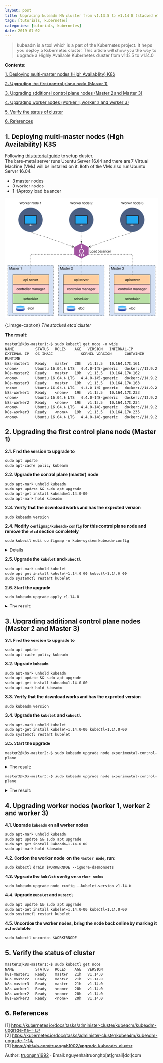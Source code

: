 ```yaml
---
layout: post
title: Upgrading kubeadm HA cluster from v1.13.5 to v1.14.0 (stacked etcd)
tags: [tutorials, kubernetes]
categories: [tutorials, kubernetes]
date: 2019-07-02
---
```


> kubeadm is a tool which is a part of the Kubernetes project. It helps you deploy a Kubernetes cluster. This article will show you the way to upgrade a Highly Available Kubernetes cluster from v1.13.5 to v1.14.0

**Contents:**


<!-- MarkdownTOC -->
[1. Deploying multi-master nodes (High Availability) K8S](#-deploying-ha-cluster)  

[2. Upgrading the first control plane node (Master 1)](#-upgrading-master-1)  

[3. Upgrading additional control plane nodes (Master 2 and Master 3)](#-upgrading-additional-control-plane-nodes)  

[4. Upgrading worker nodes (worker 1, worker 2 and worker 3)](#-upgrading-worker-nodes)

[5. Verify the status of cluster](#-verify)  

[6. References](#-refers)
<!-- /MarkdownTOC -->


<a name="-deploying-ha-cluster"><a/>
## 1. Deploying multi-master nodes (High Availability) K8S
Following [this tutorial guide](https://truongnh1992.github.io/tutorials/kubernetes/2019/01/31/ha-cluster-with-kubeadm.html) to setup cluster.  
The bare-metal server runs Ubuntu Server 16.04 and there are 7 Virtual Machine (VMs) will be installed on it. Both of the VMs also run Ubuntu Server 16.04.

* 3 master nodes
* 3 worker nodes
* 1 HAproxy load balancer

![nodes_configuration](/static/img/multi-master-ha/stacketcd.png)

{:.image-caption}
*The stacked etcd cluster*

**The result:**

```console
master1@k8s-master1:~$ sudo kubectl get node -o wide
NAME          STATUS   ROLES    AGE   VERSION   INTERNAL-IP      EXTERNAL-IP   OS-IMAGE             KERNEL-VERSION      CONTAINER-RUNTIME
k8s-master1   Ready    master   20h   v1.13.5   10.164.178.161   <none>        Ubuntu 16.04.6 LTS   4.4.0-145-generic   docker://18.9.2
k8s-master2   Ready    master   19h   v1.13.5   10.164.178.162   <none>        Ubuntu 16.04.6 LTS   4.4.0-145-generic   docker://18.9.2
k8s-master3   Ready    master   19h   v1.13.5   10.164.178.163   <none>        Ubuntu 16.04.6 LTS   4.4.0-145-generic   docker://18.9.2
k8s-worker1   Ready    <none>   19h   v1.13.5   10.164.178.233   <none>        Ubuntu 16.04.6 LTS   4.4.0-148-generic   docker://18.9.2
k8s-worker2   Ready    <none>   19h   v1.13.5   10.164.178.234   <none>        Ubuntu 16.04.6 LTS   4.4.0-148-generic   docker://18.9.2
k8s-worker3   Ready    <none>   19h   v1.13.5   10.164.178.235   <none>        Ubuntu 16.04.6 LTS   4.4.0-148-generic   docker://18.9.2
```

<a name="-upgrading-master-1"><a/>
## 2. Upgrading the first control plane node (Master 1)

**2.1. Find the version to upgrade to**

```console
sudo apt update
sudo apt-cache policy kubeadm
```

**2.2. Upgrade the control plane (master) node**

```console
sudo apt-mark unhold kubeadm
sudo apt update && sudo apt upgrade
sudo apt-get install kubeadm=1.14.0-00
sudo apt-mark hold kubeadm
```

**2.3. Verify that the download works and has the expected version**

```console
sudo kubeadm version
```

**2.4. Modify `configmap/kubeadm-config` for this control plane node and remove the `etcd` section completely**

```console
sudo kubectl edit configmap -n kube-system kubeadm-config
```
<details>
  <summary>Click here to see yaml file</summary>
  
```yaml
# Please edit the object below. Lines beginning with a '#' will be ignored,
# and an empty file will abort the edit. If an error occurs while saving this file will be
# reopened with the relevant failures.
#
apiVersion: v1
data:
  ClusterConfiguration: |
    apiServer:
      certSANs:
      - 10.164.178.238
      extraArgs:
        authorization-mode: Node,RBAC
      timeoutForControlPlane: 4m0s
    apiVersion: kubeadm.k8s.io/v1beta1
    certificatesDir: /etc/kubernetes/pki
    clusterName: kubernetes
    controlPlaneEndpoint: 10.164.178.238:6443
    controllerManager: {}
    dns:
      type: CoreDNS
    etcd:
      local:
        dataDir: /var/lib/etcd
    imageRepository: k8s.gcr.io
    kind: ClusterConfiguration
    kubernetesVersion: v1.14.0
    networking:
      dnsDomain: cluster.local
      podSubnet: ""
      serviceSubnet: 10.96.0.0/12
    scheduler: {}
  ClusterStatus: |
    apiEndpoints:
      k8s-master1:
        advertiseAddress: 10.164.178.161
        bindPort: 6443
      k8s-master2:
        advertiseAddress: 10.164.178.162
        bindPort: 6443
      k8s-master3:
        advertiseAddress: 10.164.178.163
        bindPort: 6443
    apiVersion: kubeadm.k8s.io/v1beta1
    kind: ClusterStatus
kind: ConfigMap
metadata:
  creationTimestamp: "2019-05-21T10:08:03Z"
  name: kubeadm-config
  namespace: kube-system
  resourceVersion: "209870"
  selfLink: /api/v1/namespaces/kube-system/configmaps/kubeadm-config
  uid: 52419642-7bb0-11e9-8a89-0800270fde1d
```
</details>


**2.5. Upgrade the `kubelet` and `kubectl`**

```console
sudo apt-mark unhold kubelet
sudo apt-get install kubelet=1.14.0-00 kubectl=1.14.0-00
sudo systemctl restart kubelet
```

**2.6. Start the upgrade**

```console
sudo kubeadm upgrade apply v1.14.0
```

<details>
  <summary>The result:</summary>
  
```
[preflight] Running pre-flight checks.
[upgrade] Making sure the cluster is healthy:
[upgrade/config] Making sure the configuration is correct:
[upgrade/config] Reading configuration from the cluster...
[upgrade/config] FYI: You can look at this config file with 'kubectl -n kube-system get cm kubeadm-config -oyaml'
[upgrade/version] You have chosen to change the cluster version to "v1.14.0"
[upgrade/versions] Cluster version: v1.13.5
[upgrade/versions] kubeadm version: v1.14.0
[upgrade/confirm] Are you sure you want to proceed with the upgrade? [y/N]: y
[upgrade/prepull] Will prepull images for components [kube-apiserver kube-controller-manager kube-scheduler etcd]
[upgrade/prepull] Prepulling image for component etcd.
[upgrade/prepull] Prepulling image for component kube-controller-manager.
[upgrade/prepull] Prepulling image for component kube-scheduler.
[upgrade/prepull] Prepulling image for component kube-apiserver.
[apiclient] Found 3 Pods for label selector k8s-app=upgrade-prepull-kube-scheduler
[apiclient] Found 3 Pods for label selector k8s-app=upgrade-prepull-kube-controller-manager
[apiclient] Found 3 Pods for label selector k8s-app=upgrade-prepull-kube-apiserver
[apiclient] Found 0 Pods for label selector k8s-app=upgrade-prepull-etcd
[apiclient] Found 3 Pods for label selector k8s-app=upgrade-prepull-etcd
[upgrade/prepull] Prepulled image for component kube-controller-manager.
[upgrade/prepull] Prepulled image for component kube-scheduler.
[upgrade/prepull] Prepulled image for component kube-apiserver.
[upgrade/prepull] Prepulled image for component etcd.
[upgrade/prepull] Successfully prepulled the images for all the control plane components
[upgrade/apply] Upgrading your Static Pod-hosted control plane to version "v1.14.0"...
Static pod: kube-apiserver-k8s-master1 hash: 0bfe0e23146541c7790c4cecc43bff62
Static pod: kube-controller-manager-k8s-master1 hash: 0d778e323727eb1c5a1e6a163de25378
Static pod: kube-scheduler-k8s-master1 hash: 15c129447b0aa0f760fe2d7ba217ecd4
[upgrade/etcd] Upgrading to TLS for etcd
Static pod: etcd-k8s-master1 hash: 0dff236341700eb87440ef785044a2db
[upgrade/staticpods] Moved new manifest to "/etc/kubernetes/manifests/etcd.yaml" and backed up old manifest to "/etc/kubernetes/tmp/kubeadm-backup-manifests-2019-05-21-23-19-16/etcd.yaml"
[upgrade/staticpods] Waiting for the kubelet to restart the component
[upgrade/staticpods] This might take a minute or longer depending on the component/version gap (timeout 5m0s)
Static pod: etcd-k8s-master1 hash: 0dff236341700eb87440ef785044a2db
Static pod: etcd-k8s-master1 hash: 2b40ab1577fdf88e9492c4efad745072
[apiclient] Found 3 Pods for label selector component=etcd
[upgrade/staticpods] Component "etcd" upgraded successfully!
[upgrade/etcd] Waiting for etcd to become available
[upgrade/staticpods] Writing new Static Pod manifests to "/etc/kubernetes/tmp/kubeadm-upgraded-manifests910084113"
[upgrade/staticpods] Moved new manifest to "/etc/kubernetes/manifests/kube-apiserver.yaml" and backed up old manifest to "/etc/kubernetes/tmp/kubeadm-backup-manifests-2019-05-21-23-19-16/kube-apiserver.yaml"
[upgrade/staticpods] Waiting for the kubelet to restart the component
[upgrade/staticpods] This might take a minute or longer depending on the component/version gap (timeout 5m0s)
Static pod: kube-apiserver-k8s-master1 hash: 6f6c300e316783259892ea19cae1e5a1
[apiclient] Found 3 Pods for label selector component=kube-apiserver
[upgrade/staticpods] Component "kube-apiserver" upgraded successfully!
[upgrade/staticpods] Moved new manifest to "/etc/kubernetes/manifests/kube-controller-manager.yaml" and backed up old manifest to "/etc/kubernetes/tmp/kubeadm-backup-manifests-2019-05-21-23-19-16/kube-controller-manager.yaml"
[upgrade/staticpods] Waiting for the kubelet to restart the component
[upgrade/staticpods] This might take a minute or longer depending on the component/version gap (timeout 5m0s)
Static pod: kube-controller-manager-k8s-master1 hash: 0d778e323727eb1c5a1e6a163de25378
Static pod: kube-controller-manager-k8s-master1 hash: 02df4763b3483e61954cef50c0eb08e5
[apiclient] Found 3 Pods for label selector component=kube-controller-manager
[upgrade/staticpods] Component "kube-controller-manager" upgraded successfully!
[upgrade/staticpods] Moved new manifest to "/etc/kubernetes/manifests/kube-scheduler.yaml" and backed up old manifest to "/etc/kubernetes/tmp/kubeadm-backup-manifests-2019-05-21-23-19-16/kube-scheduler.yaml"
[upgrade/staticpods] Waiting for the kubelet to restart the component
[upgrade/staticpods] This might take a minute or longer depending on the component/version gap (timeout 5m0s)
Static pod: kube-scheduler-k8s-master1 hash: 15c129447b0aa0f760fe2d7ba217ecd4
Static pod: kube-scheduler-k8s-master1 hash: 99889e63c907d2d88bde0d0ad2e0df05
[apiclient] Found 3 Pods for label selector component=kube-scheduler
[upgrade/staticpods] Component "kube-scheduler" upgraded successfully!
[upload-config] storing the configuration used in ConfigMap "kubeadm-config" in the "kube-system" Namespace
[kubelet] Creating a ConfigMap "kubelet-config-1.14" in namespace kube-system with the configuration for the kubelets in the cluster
[kubelet-start] Downloading configuration for the kubelet from the "kubelet-config-1.14" ConfigMap in the kube-system namespace
[kubelet-start] Writing kubelet configuration to file "/var/lib/kubelet/config.yaml"
[bootstrap-token] configured RBAC rules to allow Node Bootstrap tokens to post CSRs in order for nodes to get long term certificate credentials
[bootstrap-token] configured RBAC rules to allow the csrapprover controller automatically approve CSRs from a Node Bootstrap Token
[bootstrap-token] configured RBAC rules to allow certificate rotation for all node client certificates in the cluster
[addons] Applied essential addon: CoreDNS
[addons] Applied essential addon: kube-proxy

[upgrade/successful] SUCCESS! Your cluster was upgraded to "v1.14.0". Enjoy!

[upgrade/kubelet] Now that your control plane is upgraded, please proceed with upgrading your kubelets if you haven't already done so.
```
</details>

<a name="-upgrading-additional-control-plane-nodes"><a/>
## 3. Upgrading additional control plane nodes (Master 2 and Master 3)

**3.1. Find the version to upgrade to**

```console
sudo apt update
sudo apt-cache policy kubeadm
```

**3.2. Upgrade `kubeadm`**

```console
sudo apt-mark unhold kubeadm
sudo apt update && sudo apt upgrade
sudo apt-get install kubeadm=1.14.0-00
sudo apt-mark hold kubeadm
```

**3.3. Verify that the download works and has the expected version**

```console
sudo kubeadm version
```

**3.4. Upgrade the `kubelet` and `kubectl`**

```console
sudo apt-mark unhold kubelet
sudo apt-get install kubelet=1.14.0-00 kubectl=1.14.0-00
sudo systemctl restart kubelet
```

**3.5. Start the upgrade**

```console
master2@k8s-master2:~$ sudo kubeadm upgrade node experimental-control-plane
```
<details>
  <summary>The result:</summary>
  
```
[upgrade] Reading configuration from the cluster...
[upgrade] FYI: You can look at this config file with 'kubectl -n kube-system get cm kubeadm-config -oyaml'
[upgrade] Upgrading your Static Pod-hosted control plane instance to version "v1.14.0"...
Static pod: kube-apiserver-k8s-master2 hash: ba03afd84d454d318c2cc6e3a6e23f53
Static pod: kube-controller-manager-k8s-master2 hash: 0a9f25af4e4ad5e5427feb8295fc055a
Static pod: kube-scheduler-k8s-master2 hash: 8cea5badbe1b177ab58353a73cdedd01
[upgrade/etcd] Upgrading to TLS for etcd
Static pod: etcd-k8s-master2 hash: d990ad5b88743835159168644453f90b
[upgrade/staticpods] Moved new manifest to "/etc/kubernetes/manifests/etcd.yaml" and backed up old manifest to "/etc/kubernetes/tmp/kubeadm-backup-manifests-2019-05-21-23-45-09/etcd.yaml"
[upgrade/staticpods] Waiting for the kubelet to restart the component
[upgrade/staticpods] This might take a minute or longer depending on the component/version gap (timeout 5m0s)
Static pod: etcd-k8s-master2 hash: d990ad5b88743835159168644453f90b
Static pod: etcd-k8s-master2 hash: e56ee6ac7c0de512a17ef30c3a44e01c
[apiclient] Found 3 Pods for label selector component=etcd
[upgrade/staticpods] Component "etcd" upgraded successfully!
[upgrade/etcd] Waiting for etcd to become available
[upgrade/staticpods] Writing new Static Pod manifests to "/etc/kubernetes/tmp/kubeadm-upgraded-manifests998233672"
[upgrade/staticpods] Moved new manifest to "/etc/kubernetes/manifests/kube-apiserver.yaml" and backed up old manifest to "/etc/kubernetes/tmp/kubeadm-backup-manifests-2019-05-21-23-45-09/kube-apiserver.yaml"
[upgrade/staticpods] Waiting for the kubelet to restart the component
[upgrade/staticpods] This might take a minute or longer depending on the component/version gap (timeout 5m0s)
Static pod: kube-apiserver-k8s-master2 hash: ba03afd84d454d318c2cc6e3a6e23f53
Static pod: kube-apiserver-k8s-master2 hash: 94e207e0d84e092ae98dc64af5b870ba
[apiclient] Found 3 Pods for label selector component=kube-apiserver
[upgrade/staticpods] Component "kube-apiserver" upgraded successfully!
[upgrade/staticpods] Moved new manifest to "/etc/kubernetes/manifests/kube-controller-manager.yaml" and backed up old manifest to "/etc/kubernetes/tmp/kubeadm-backup-manifests-2019-05-21-23-45-09/kube-controller-manager.yaml"
[upgrade/staticpods] Waiting for the kubelet to restart the component
[upgrade/staticpods] This might take a minute or longer depending on the component/version gap (timeout 5m0s)
Static pod: kube-controller-manager-k8s-master2 hash: 0a9f25af4e4ad5e5427feb8295fc055a
Static pod: kube-controller-manager-k8s-master2 hash: e45f10af1ae684722cbd74cb11807900
[apiclient] Found 3 Pods for label selector component=kube-controller-manager
[upgrade/staticpods] Component "kube-controller-manager" upgraded successfully!
[upgrade/staticpods] Moved new manifest to "/etc/kubernetes/manifests/kube-scheduler.yaml" and backed up old manifest to "/etc/kubernetes/tmp/kubeadm-backup-manifests-2019-05-21-23-45-09/kube-scheduler.yaml"
[upgrade/staticpods] Waiting for the kubelet to restart the component
[upgrade/staticpods] This might take a minute or longer depending on the component/version gap (timeout 5m0s)
Static pod: kube-scheduler-k8s-master2 hash: 8cea5badbe1b177ab58353a73cdedd01
Static pod: kube-scheduler-k8s-master2 hash: 58272442e226c838b193bbba4c44091e
[apiclient] Found 3 Pods for label selector component=kube-scheduler
[upgrade/staticpods] Component "kube-scheduler" upgraded successfully!
[upgrade] The control plane instance for this node was successfully updated!
```
</details>

```console
master3@k8s-master3:~$ sudo kubeadm upgrade node experimental-control-plane
```
<details>
  <summary>The result:</summary>
  
```
[upgrade] Reading configuration from the cluster...
[upgrade] FYI: You can look at this config file with 'kubectl -n kube-system get cm kubeadm-config -oyaml'
[upgrade] Upgrading your Static Pod-hosted control plane instance to version "v1.14.0"...
Static pod: kube-apiserver-k8s-master3 hash: 556e7d43da7a389c6b0b116ae5a46d97
Static pod: kube-controller-manager-k8s-master3 hash: 0a9f25af4e4ad5e5427feb8295fc055a
Static pod: kube-scheduler-k8s-master3 hash: 8cea5badbe1b177ab58353a73cdedd01
[upgrade/etcd] Upgrading to TLS for etcd
[upgrade/staticpods] Writing new Static Pod manifests to "/etc/kubernetes/tmp/kubeadm-upgraded-manifests859456185"
[upgrade/staticpods] Moved new manifest to "/etc/kubernetes/manifests/kube-apiserver.yaml" and backed up old manifest to "/etc/kubernetes/tmp/kubeadm-backup-manifests-2019-05-21-23-48-13/kube-apiserver.yaml"
[upgrade/staticpods] Waiting for the kubelet to restart the component
[upgrade/staticpods] This might take a minute or longer depending on the component/version gap (timeout 5m0s)
Static pod: kube-apiserver-k8s-master3 hash: 556e7d43da7a389c6b0b116ae5a46d97
Static pod: kube-apiserver-k8s-master3 hash: 1a94c94ecfa9f698cfc902fc37c15be9
[apiclient] Found 3 Pods for label selector component=kube-apiserver
[upgrade/staticpods] Component "kube-apiserver" upgraded successfully!
[upgrade/staticpods] Moved new manifest to "/etc/kubernetes/manifests/kube-controller-manager.yaml" and backed up old manifest to "/etc/kubernetes/tmp/kubeadm-backup-manifests-2019-05-21-23-48-13/kube-controller-manager.yaml"
[upgrade/staticpods] Waiting for the kubelet to restart the component
[upgrade/staticpods] This might take a minute or longer depending on the component/version gap (timeout 5m0s)
Static pod: kube-controller-manager-k8s-master3 hash: 0a9f25af4e4ad5e5427feb8295fc055a
Static pod: kube-controller-manager-k8s-master3 hash: e45f10af1ae684722cbd74cb11807900
[apiclient] Found 3 Pods for label selector component=kube-controller-manager
[upgrade/staticpods] Component "kube-controller-manager" upgraded successfully!
[upgrade/staticpods] Moved new manifest to "/etc/kubernetes/manifests/kube-scheduler.yaml" and backed up old manifest to "/etc/kubernetes/tmp/kubeadm-backup-manifests-2019-05-21-23-48-13/kube-scheduler.yaml"
[upgrade/staticpods] Waiting for the kubelet to restart the component
[upgrade/staticpods] This might take a minute or longer depending on the component/version gap (timeout 5m0s)
Static pod: kube-scheduler-k8s-master3 hash: 8cea5badbe1b177ab58353a73cdedd01
Static pod: kube-scheduler-k8s-master3 hash: 58272442e226c838b193bbba4c44091e
[apiclient] Found 3 Pods for label selector component=kube-scheduler
[upgrade/staticpods] Component "kube-scheduler" upgraded successfully!
[upgrade] The control plane instance for this node was successfully updated!
```
</details>

<a name="-upgrading-worker-nodes"><a/>
## 4. Upgrading worker nodes (worker 1, worker 2 and worker 3)

**4.1. Upgrade `kubeadm` on all worker nodes**

```console
sudo apt-mark unhold kubeadm
sudo apt update && sudo apt upgrade
sudo apt-get install kubeadm=1.14.0-00
sudo apt-mark hold kubeadm
```

**4.2. Cordon the worker node, on the `Master node`, run:**

```console
sudo kubectl drain $WORKERNODE --ignore-daemonsets
```
**4.3. Upgrade the `kubelet` config on `worker nodes`**

```console
sudo kubeadm upgrade node config --kubelet-version v1.14.0
```
**4.4. Upgrade `kubelet` and `kubectl`**

```console
sudo apt update && sudo apt upgrade
sudo apt-get install kubelet=1.14.0-00 kubectl=1.14.0-00
sudo systemctl restart kubelet
```
**4.5. Uncordon the worker nodes, bring the node back online by marking it schedulable**

```console
sudo kubectl uncordon $WORKERNODE
```
<a name="-verify"><a/>
## 5. Verify the status of cluster

```console
master1@k8s-master1:~$ sudo kubectl get node
NAME          STATUS   ROLES    AGE   VERSION
k8s-master1   Ready    master   21h   v1.14.0
k8s-master2   Ready    master   21h   v1.14.0
k8s-master3   Ready    master   21h   v1.14.0
k8s-worker1   Ready    <none>   20h   v1.14.0
k8s-worker2   Ready    <none>   20h   v1.14.0
k8s-worker3   Ready    <none>   20h   v1.14.0
```
<a name="-refers"><a/>
## 6. References

[1] https://kubernetes.io/docs/tasks/administer-cluster/kubeadm/kubeadm-upgrade-ha-1-13/  
[2] https://kubernetes.io/docs/tasks/administer-cluster/kubeadm/kubeadm-upgrade-1-14/  
[3] https://github.com/truongnh1992/upgrade-kubeadm-cluster  

Author: [truongnh1992](https://github.com/truongnh1992) - Email: nguyenhaitruonghp[at]gmail[dot]com